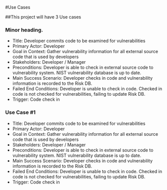 #Use Cases

##This project will have 3 Use cases

### Minor heading.

 * Title: Developer commits code to be examined for vulnerabilities 
 * Primary Actor: Developer
 * Goal in Context: Gather vulnerability information for all external source code that is used by developers
 * Stakeholders: Developer / Manager
 * Preconditions: Developer is able to check in external source code to vulnerability system. NIST vulnerability database is up to date. 
 * Main Success Scenario: Developer checks in code and vulnerability information is recorded to the Risk DB. 
 * Failed End Conditions: Developer is unable to check in code. Checked in code is not checked for vulnerabilities, failing to update Risk DB. 
 * Trigger: Code check in 

### Use Case #1

* Title: Developer commits code to be examined for vulnerabilities 
* Primary Actor: Developer
* Goal in Context: Gather vulnerability information for all external source code that is used by developers
* Stakeholders: Developer / Manager
* Preconditions: Developer is able to check in external source code to vulnerability system. NIST vulnerability database is up to date. 
* Main Success Scenario: Developer checks in code and vulnerability information is recorded to the Risk DB. 
* Failed End Conditions: Developer is unable to check in code. Checked in code is not checked for vulnerabilities, failing to update Risk DB. 
* Trigger: Code check in 

